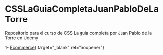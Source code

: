 # CSSLaGuiaCompletaJuanPabloDeLaTorre
Repositorio para el curso de CSS La guia completa por Juan Pablo de la Torre en Udemy

1- [Ecommerce](https://ecommerce-basic-andrespbt.netlify.app/){:target="_blank" rel="noopener"}
 

